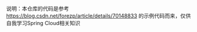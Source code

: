 说明：本仓库的代码是参考
  https://blog.csdn.net/forezp/article/details/70148833
的示例代码而来，仅供自我学习Spring Cloud相关知识
